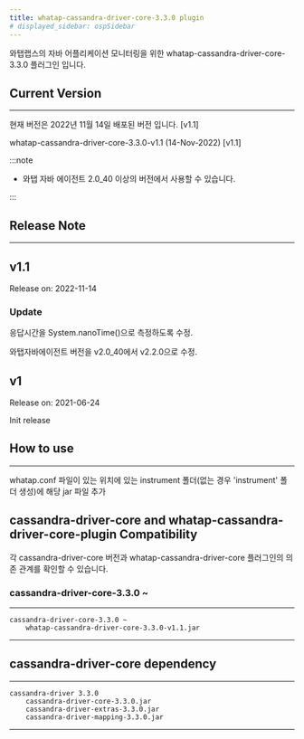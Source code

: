 ```yaml
---
title: whatap-cassandra-driver-core-3.3.0 plugin
# displayed_sidebar: ospSidebar
---
```


와탭랩스의 자바 어플리케이션 모니터링을 위한 whatap-cassandra-driver-core-3.3.0 플러그인 입니다.

## Current Version

---

현재 버전은 2022년 11월 14일 배포된 버전 입니다. [v1.1]

whatap-cassandra-driver-core-3.3.0-v1.1 (14-Nov-2022) [v1.1]

:::note

* 와탭 자바 에이전트 2.0_40 이상의 버전에서 사용할 수 있습니다.

:::

## Release Note

---

## v1.1

Release on: 2022-11-14

### Update

응답시간을 System.nanoTime()으로 측정하도록 수정.

와탭자바에이전트 버전을 v2.0_40에서 v2.2.0으로 수정.

## v1

Release on: 2021-06-24

Init release

## How to use

---

whatap.conf 파일이 있는 위치에 있는 instrument 폴더(없는 경우 'instrument' 폴더 생성)에 해당 jar 파일 추가

## cassandra-driver-core and whatap-cassandra-driver-core-plugin Compatibility

각 cassandra-driver-core 버전과 whatap-cassandra-driver-core 플러그인의 의존 관계를 확인할 수 있습니다.

### cassandra-driver-core-3.3.0 ~

---
    cassandra-driver-core-3.3.0 ~
        whatap-cassandra-driver-core-3.3.0-v1.1.jar
---

## cassandra-driver-core dependency

---

    cassandra-driver 3.3.0
        cassandra-driver-core-3.3.0.jar
        cassandra-driver-extras-3.3.0.jar
        cassandra-driver-mapping-3.3.0.jar

---
